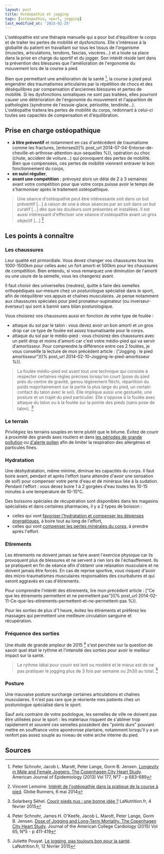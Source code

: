 ```yaml
---
layout: post
title: Ostéopathie et jogging
tags: [ostéopathie, sport, jogging]
last_modified_at: '2015-02-25'
---
```


L'ostéopathie est une thérapie manuelle qui a pour but d'équilibrer le corps et de traiter les pertes de mobilité et dysfonctions. Elle s'intéresse à la globalité du patient en travaillant sur tous les tissus de l'organisme (muscles, articulations, tendons, fascias, viscères...) et a toute sa place dans la prise en charge du sportif et du jogger. Son intérêt réside tant dans la prévention des blessures que l'amélioration de l'ergonomie du mouvement lors de la course à pied.

Bien que permettant une amélioration de la santé [^1], la course à pied peut engendrer des traumatismes articulaires par la répétition de chocs et des déséquilibres par compensation d'anciennes blessures et pertes de mobilité. Si les dysfonctions somatiques ne sont pas traitées, elles pourront causer une détérioration de l'ergonomie du mouvement et l'apparition de pathologies (syndrome de l'essuie-glace, périostite, tendinite...). L'ostéopathe traitera les pertes de mobilité du corps, redonnant à celui-ci toutes ses capacités de compensation et d'équilibration.

## Prise en charge ostéopathique

- **à titre préventif** et notamment en cas d'antécédent de traumatisme comme les fractures, [entorses]({% post_url 2014-07-04-Entorse-de-cheville-et-arthrose-attention-aux-sequelles %}), opération ou choc (chute, accident de voiture...) qui provoquent des pertes de mobilité. Bien que compensées, ces pertes de mobilité viennent entraver le bon fonctionnement du corps,
- **en suivi régulier**,
- **avant une compétition** : prévoyez alors un délai de 2 à 3 semaines avant votre compétition pour que votre corps puisse avoir le temps de s'harmoniser après le traitement ostéopathique.

> Une séance d'ostéopathie peut être intéressante soit dans un but préventif [...] à raison de une à deux séances par an soit dans un but curatif [...] dès que les douleurs sont présentes et installées. Il est aussi intéressant d'effectuer une séance d'ostéopathie avant un gros objectif [...] [^5]

## Les points à connaître

### Les chaussures

Leur qualité est primordiale. Vous devez changer vos chaussures tous les 1000-1500km pour celles avec un fort amorti et 500km pour les chaussures de compétition. Bien entendu, si vous remarquez une diminution de l'amorti ou une usure de la semelle, vous les changerez avant.

Il faut choisir des universelles (neutres), quitte à faire des semelles orthopédiques sur-mesure chez un posturologue spécialisé dans le sport, afin de rééquilibrer vos appuis et chaînes musculaires. Je pense notamment aux chaussures spéciales pour pied pronateur-supinateur (ou inverseur-éverseur) qui sont à bannir sans bilan posturologique.

Vous choisirez vos chaussures aussi en fonction de votre type de foulée :

- attaque du sol par le talon : vous devez avoir un bon amorti et un gros drop car ce type de foulée est assez traumatisante pour le corps.
- attaque du sol par le médio-pied : vous choisirez des chaussures avec un petit drop et moins d'amorti car c'est votre médio-pied qui va servir d'amortisseur. Pour comprendre la différence entre ces 2 foulées, je vous conseille la lecture de mon précédent article : ["Jogging : le pied amortisseur"]({% post_url 2014-02-10-Jogging-le-pied-amortisseur %}).

> La foulée médio-pied est avant tout une technique qui consiste à respecter certaines règles précises lorsqu'on court (pose du pied près du centre de gravité, genou légèrement fléchi, répartition du poids majoritairement sur la partie la plus large du pied, un certain contact du talon avec le sol). Elle implique aussi une gestuelle, une posture et un trajet du pied particulier. Elle s'oppose à la foulée avec attaque du talon ou à la foulée sur la pointe des pieds (sans pose de talon). [^3]

### Le terrain

Privilégiez les terrains souples en terre plutôt que le bitume. Évitez de courir à proximité des grands axes routiers et dans [les périodes de grande pollution](http://www.airparif.asso.fr/) ou [d'alerte pollen](http://www.pollens.fr/docs/vigilance.html) afin de limiter la respiration des allergènes et particules fines.

### Hydratation

Une déshydratation, même minime, diminue les capacités du corps. Il faut boire avant, pendant et après l'effort (sans attendre d'avoir une sensation de soif) pour compenser votre perte d'eau et de minéraux liée à la sudation. Pendant l'effort : vous devez boire 1 à 2 gorgées d'eau toutes les 10-15 minutes à une température de 10-15°C.

Des boissons spéciales de récupération sont disponibles dans les magasins spécialisés et dans certaines pharmacies, il y a 2 types de boisson :

- celles qui vont [favoriser l'hydratation et compenser les dépenses énergétiques](http://www.nutergia.com/complement-alimentaire/fr/produits-nutergia/vos-besoins/specifiques-sport/nutergia-ergysport-effort_BQ.php), à boire tout au long de l'effort,
- celles qui vont [compenser les pertes minérales du corps](http://www.nutergia.com/complement-alimentaire/fr/produits-nutergia/vos-besoins/specifiques-sport/nutergia-ergysport-oligomax_BQ.php), à prendre après l'effort.

### Etirements

Les étirements ne doivent jamais se faire avant l'exercice physique car ils provoquent plus de blessures et ne servent à rien lors de l'échauffement. Ils se pratiquent en fin de séance afin d'obtenir une relaxation musculaire et ne doivent jamais être forcés. En cas de reprise sportive, vous risquez d'avoir des micro-traumatismes musculaires responsables des courbatures et qui seront aggravés en cas d'étirements.

Pour comprendre l'intérêt des étirements, lire mon précédent article : ["Ce que les étirements permettent et ne permettent pas"]({% post_url 2014-02-11-Ce-que-les-etirements-permettent-et-ne-permettent-pas %}).

Pour les sorties de plus d'1 heure, évitez les étirements et préférez les massages qui permettent une meilleure circulation sanguine et récupération.

### Fréquence des sorties

Une étude de grande ampleur de 2015 [^2] s'est penchée sur la question de savoir quel était le rythme et l'intensité des sorties pour avoir le meilleur impact sur la santé.

> Le rythme idéal pour courir est lent ou modéré et le mieux est de ne pas pratiquer le jogging plus de 3 fois par semaine ou 2h30 au total. [^4]

### Posture

Une mauvaise posture surcharge certaines articulations et chaînes musculaires. Il n'est pas rare que je réoriente mes patients chez un posturologue spécialisé dans le sport.

Sauf avis contraire de votre podologue, les semelles de ville ne doivent pas être utilisées pour le sport : les matériaux risquent de s'abîmer trop rapidement et souvent ces semelles possèdent des "points durs" pouvant mettre en souffrance votre aponévrose plantaire, notamment lorsqu'il y a un renfort pas assez souple au niveau de votre arche interne du pied.

## Sources

[^1]: Peter Schnohr, Jacob L. Marott, Peter Lange, Gorm B. Jensen.
      [Longevity in Male and Female Joggers: The Copenhagen City Heart Study](http://aje.oxfordjournals.org/content/177/7/683.full).
      American Journal of Epidemiology (2013) Vol 177, N°7 - p 683-689

[^2]: Peter Schnohr, James H. O'Keefe, Jacob L. Marott, Peter Lange, Gorm B. Jensen.
      [Dose of Jogging and Long-Term Mortality. The Copenhagen City Heart Study](http://www.sciencedirect.com/science/article/pii/S0735109714071745).
      Journal of the American College Cardiology (2015) Vol 65, N°5 - p 411-419

[^3]: Solarberg Séhel.
      [Courir pieds nus : une bonne idée ?](http://www.lanutrition.fr/bien-dans-sa-sante/sport/la-sante-du-sportif/courir-pieds-nus-une-bonne-idee.html)
      LaNutrition.fr, 4 février 2015

[^4]: Juliette Pouyat.
      [Le jogging, pas toujours bon pour la santé](http://www.lanutrition.fr/les-news/le-jogging-pas-toujours-bon-pour-la-sante.html).
      LaNutrition.fr, 12 février 2015

[^5]: Vincent Lemoine.
      [Intérêt de l'ostéopathie dans la pratique de la course à pied](http://www.globe-runners.fr/interet-osteopathie-pratique-course-pied/).
      Globe Runners, 6 mai 2014
